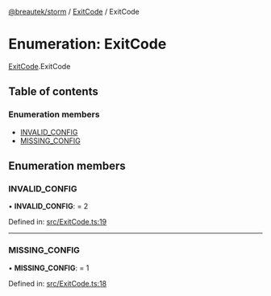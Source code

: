 [@breautek/storm](../README.md) / [ExitCode](../modules/exitcode.md) / ExitCode

# Enumeration: ExitCode

[ExitCode](../modules/exitcode.md).ExitCode

## Table of contents

### Enumeration members

- [INVALID\_CONFIG](exitcode.exitcode-1.md#invalid_config)
- [MISSING\_CONFIG](exitcode.exitcode-1.md#missing_config)

## Enumeration members

### INVALID\_CONFIG

• **INVALID\_CONFIG**: = 2

Defined in: [src/ExitCode.ts:19](https://github.com/breautek/storm/blob/00f0282/src/ExitCode.ts#L19)

___

### MISSING\_CONFIG

• **MISSING\_CONFIG**: = 1

Defined in: [src/ExitCode.ts:18](https://github.com/breautek/storm/blob/00f0282/src/ExitCode.ts#L18)

